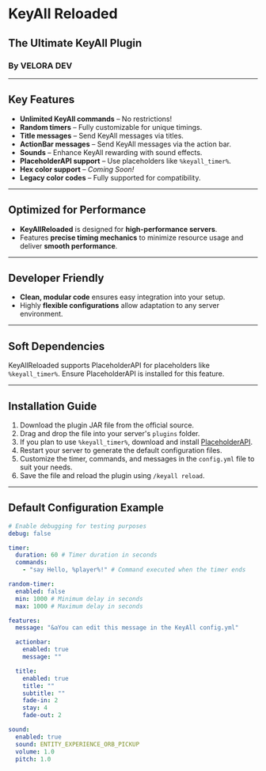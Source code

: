 # KeyAll Reloaded  
## The Ultimate KeyAll Plugin  
### By VELORA DEV  

---

## Key Features
- **Unlimited KeyAll commands** – No restrictions!  
- **Random timers** – Fully customizable for unique timings.  
- **Title messages** – Send KeyAll messages via titles.  
- **ActionBar messages** – Send KeyAll messages via the action bar.  
- **Sounds** – Enhance KeyAll rewarding with sound effects.  
- **PlaceholderAPI support** – Use placeholders like `%keyall_timer%`.  
- **Hex color support** – *Coming Soon!*  
- **Legacy color codes** – Fully supported for compatibility.  

---

## Optimized for Performance
- **KeyAllReloaded** is designed for **high-performance servers**.  
- Features **precise timing mechanics** to minimize resource usage and deliver **smooth performance**.  

---

## Developer Friendly
- **Clean, modular code** ensures easy integration into your setup.  
- Highly **flexible configurations** allow adaptation to any server environment.  

---

## Soft Dependencies
KeyAllReloaded supports PlaceholderAPI for placeholders like `%keyall_timer%`. Ensure PlaceholderAPI is installed for this feature.  

---

## Installation Guide
1. Download the plugin JAR file from the official source.  
2. Drag and drop the file into your server's `plugins` folder.  
3. If you plan to use `%keyall_timer%`, download and install [PlaceholderAPI](https://www.spigotmc.org/resources/placeholderapi.6245/).  
4. Restart your server to generate the default configuration files.  
5. Customize the timer, commands, and messages in the `config.yml` file to suit your needs.  
6. Save the file and reload the plugin using `/keyall reload`.  

---

## Default Configuration Example
```yaml
# Enable debugging for testing purposes
debug: false

timer:
  duration: 60 # Timer duration in seconds
  commands:
    - "say Hello, %player%!" # Command executed when the timer ends

random-timer:
  enabled: false
  min: 1000 # Minimum delay in seconds
  max: 1000 # Maximum delay in seconds

features:
  message: "&aYou can edit this message in the KeyAll config.yml"

  actionbar:
    enabled: true
    message: ""

  title:
    enabled: true
    title: ""
    subtitle: ""
    fade-in: 2
    stay: 4
    fade-out: 2

sound:
  enabled: true
  sound: ENTITY_EXPERIENCE_ORB_PICKUP
  volume: 1.0
  pitch: 1.0
```
